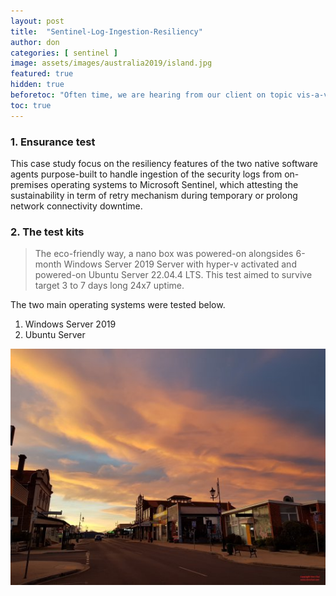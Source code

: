 ```yaml
---
layout: post
title:  "Sentinel-Log-Ingestion-Resiliency"
author: don
categories: [ sentinel ]
image: assets/images/australia2019/island.jpg
featured: true
hidden: true
beforetoc: "Often time, we are hearing from our client on topic vis-a-vis know-how addressing security log ingestion capable of sustaining intermittent or periodic network connectivity failure."
toc: true
---
```


### 1. Ensurance test
This case study focus on the resiliency features of the two native software agents purpose-built to handle ingestion of the security logs from on-premises operating systems to Microsoft Sentinel, which attesting the sustainability in term of retry mechanism during temporary or prolong network connectivity downtime.

### 2. The test kits
> The eco-friendly way, a nano box was powered-on alongsides 6-month Windows Server 2019 Server with hyper-v activated and powered-on Ubuntu Server 22.04.4 LTS. This test aimed to survive target 3 to 7 days long 24x7 uptime.
 
The two main operating systems were tested below.

1. Windows Server 2019
2. Ubuntu Server

![walking](/assets/images/australia2019/island.jpg)

